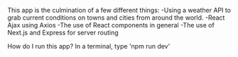 This app is the culmination of a few different things:
-Using a weather API to grab current conditions on towns and cities from around the world.
-React Ajax using Axios
-The use of React components in general
-The use of Next.js and Express for server routing

How do I run this app?
In a terminal, type 'npm run dev'